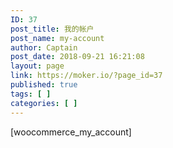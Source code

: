 ```yaml
---
ID: 37
post_title: 我的帐户
post_name: my-account
author: Captain
post_date: 2018-09-21 16:21:08
layout: page
link: https://moker.io/?page_id=37
published: true
tags: [ ]
categories: [ ]
---
```

[woocommerce_my_account]